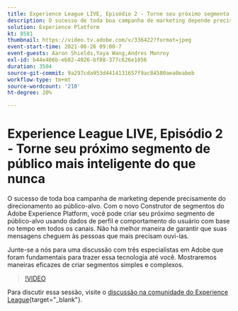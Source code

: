 ```yaml
---
title: Experience League LIVE, Episódio 2 - Torne seu próximo segmento de público mais inteligente do que nunca
description: O sucesso de toda boa campanha de marketing depende precisamente do direcionamento ao público-alvo. Com o novo Construtor de segmentos do Adobe Experience Platform, você pode criar seu próximo segmento de público-alvo usando dados de perfil e comportamento do usuário com base no tempo em todos os canais. Não há melhor maneira de garantir que suas mensagens cheguem às pessoas que mais precisam ouvi-las. Junte-se a nós para uma discussão com três especialistas em Adobe que foram fundamentais para trazer essa tecnologia até você. Mostraremos maneiras eficazes de criar segmentos simples e complexos.
solution: Experience Platform
kt: 8581
thumbnail: https://video.tv.adobe.com/v/336422?format=jpeg
event-start-time: 2021-08-26 09:00-7
event-guests: Aaron Shields,Yaya Wang,Andres Monroy
exl-id: b44e406b-eb82-4026-bf88-377c626e1056
duration: 3504
source-git-commit: 9a297cda953d4414131657f9ac84580aea0eabeb
workflow-type: tm+mt
source-wordcount: '210'
ht-degree: 20%

---
```


# Experience League LIVE, Episódio 2 - Torne seu próximo segmento de público mais inteligente do que nunca

O sucesso de toda boa campanha de marketing depende precisamente do direcionamento ao público-alvo. Com o novo Construtor de segmentos do Adobe Experience Platform, você pode criar seu próximo segmento de público-alvo usando dados de perfil e comportamento do usuário com base no tempo em todos os canais. Não há melhor maneira de garantir que suas mensagens cheguem às pessoas que mais precisam ouvi-las.

Junte-se a nós para uma discussão com três especialistas em Adobe que foram fundamentais para trazer essa tecnologia até você. Mostraremos maneiras eficazes de criar segmentos simples e complexos.

>[!VIDEO](https://video.tv.adobe.com/v/336422/?quality=12&learn=on)

Para discutir essa sessão, visite o [discussão na comunidade do Experience League](https://experienceleaguecommunities.adobe.com/t5/adobe-experience-platform/questions-and-discussion-for-experience-league-live-ep-2-make/m-p/420645#M68){target="_blank"}.
